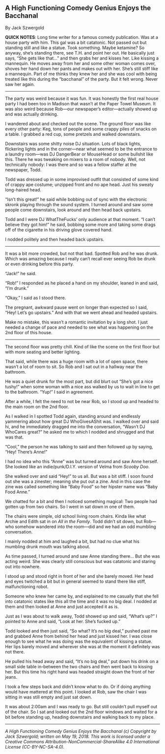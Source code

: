 ## A High Functioning Comedy Genius Enjoys the Bacchanal

By Jack Szwergold

**QUICK NOTES**: Long time writer for a famous comedy publication. Was at a house party with him. This gal was a bit catatonic. Not passed out but standing still and like a statue. Took something. Maybe ketamine? So anyway, she’s standing there, see T.H. and point her out. He basically just says, “She gets like that…” and then grabs her and kisses her. Like kissing a mannequin. He moves away from her and some other woman comes over, shoves her hand down her pants and makes out with her. She’s still stiff like a mannequin. Part of me thinks they knew her and she was cool with being treated like this during the “bacchanal” of the party. But it felt wrong. Never saw her again.

***

The party was weird because it was fun. It was honestly the first real house party I had been too in Madison that wasn’t at the Paper Towel Museum. It was also weird because Rob—our newspaper’s editor—actually showed up and was actually drinking.

I wandered about and checked out the scene. The ground floor was like every other party: Keg, tons of people and some crappy piles of snacks on a table. I grabbed a red cup, some pretzels and walked downstairs.

Downstairs was some shitty noise DJ situation. Lots of black lights, flickering lights and in the corner—near what seemed to be the entrance to a laundry room—was DJ DangerBear or MouseHead or some bullshit like this. There he was tweaking on mixers to a room of nobody. Well, not technically nobody: I was there and so was a fellow staffer at the newspaper, Todd.

Todd was dressed up in some improvised outfit that consisted of some kind of crappy ape costume; unzipped front and no ape head. Just his sweaty long-haired head.

“Isn’t this great!” he said while bobbing out of sync with the electronic skronk playing through the sound system. I turned around and saw some people come downstairs, look around and then head back upstairs.

Todd and I were DJ WhatTheFucks’ only audience at that moment. “I can’t believe they got him!” he said, bobbing some more and taking some drags off of the cigarette in his driving glove covered hand.

I nodded politely and then headed back upstairs.

***

It was a bit more crowded, but not that bad. Spotted Rob and he was drunk. Which was amazing because I really can’t recall ever seeing Rob be drunk or even drinking before this party.

“Jack!” he said.

“Rob!” I responded as he placed a hand on my shoulder, leaned in and said, “I’m drunk.”

“Okay,” I said as I stood there.

The pregnant, awkward pause went on longer than expected so I said, “Hey! Let’s go upstairs.” And with that we went ahead and headed upstairs.

Make no mistake, this wasn’t a romantic invitation by a long shot. I just needed a change of pace and needed to see what was happening on the 2nd floor of this house.

***

The second floor was pretty chill. Kind of like the scene on the first floor but with more seating and better lighting.

That said, while there was a huge room with a lot of open space, there wasn’t a lot of room to sit. So Rob and I sat out in a hallway near the bathroom.

He was a quiet drunk for the most part, but did blurt out “She’s got a nice tushy!” when some woman with a nice ass walked by us to wait in line to get to the bathroom. “Yup!” I said in agreement.

After a while, I felt the need to not be near Rob, so I stood up and headed to the main room on the 2nd floor.

As I walked in I spotted Todd again, standing around and endlessly yammering about how great DJ WhoGivesAShit was. I walked over and said hi, and he immediately dragged me into the conversation, “Wasn’t DJ WhoCares great?” he asked me to which I nodded and shrugged and that was that.

“Cool,” the person he was talking to said and then followed up by saying, “Hey! There’s Anne!”

I had no idea who this “Anne” was but turned around and saw Anne herself. She looked like an indie/punk/D.I.Y. version of Velma from *Scooby Doo*.

She walked over and said “Hey!” to us all. But was a bit stiff. I soon found out she was a zinester; meaning she put out a zine. And in this case the zine was called something like “Baby Food” so her hipster name was “Baby Food Anne.”

We chatted for a bit and then I noticed something magical: Two people had gotten up from two chairs. So I went in sat down in one of them.

The chairs were simple, old school living room chairs. Kinda like what Archie and Edith sat in on *All in the Family*. Todd didn’t sit down, but Rob—who somehow wandered into the room—did and we had an odd mumbling conversation.

I mainly nodded at him and laughed a bit, but had no clue what his mumbling drunk mouth was talking about.

As time passed, I turned around and saw Anne standing there… But she was acting weird. She was clearly still conscious but was catatonic and staring out into nowhere.

I stood up and stood right in front of her and she barely moved. Her head and eyes twitched a bit but in general seemed to stand there like stiff, malfunctioning robot.

Someone who knew her came by, and explained to me casually that she fell into catatonic states like this all the time and it was no big deal. I nodded at them and then looked at Anne and just accepted it as is.

Just as I was about to walk away, Todd showed up and said, “What’s up?” I pointed to Anne and said, “Look at her. She’s fucked up.”

Todd looked and then just said, “So what? It’s no big deal,” pushed past me and grabbed Anne from behind her head and just kissed her. I was close enough to see what he was doing was the equivalent of kissing a statue. Her lips barely moved and wherever she was at the moment it definitely was not there.

He pulled his head away and said, “It’s no big deal,” put down his drink on a small side table in-between the two chairs and then went back to kissing her. But this time his right hand was headed straight down the front of her jeans.

I took a few steps back and didn’t know what to do. Or if doing anything would have mattered at this point. I looked at Rob, saw the chair I was sitting in was still empty and just sat down.

It was about 2:00am and I was ready to go. But still couldn’t pull myself out of the chair. So I sat and looked out the 2nd floor windows and waited for a bit before standing up, heading downstairs and walking back to my place.

***

*A High Functioning Comedy Genius Enjoys the Bacchanal (c) Copyright by Jack Szwergold; written on May 19, 2018. This work is licensed under a Creative Commons Attribution-NonCommercial-ShareAlike 4.0 International License (CC-BY-NC-SA-4.0).*